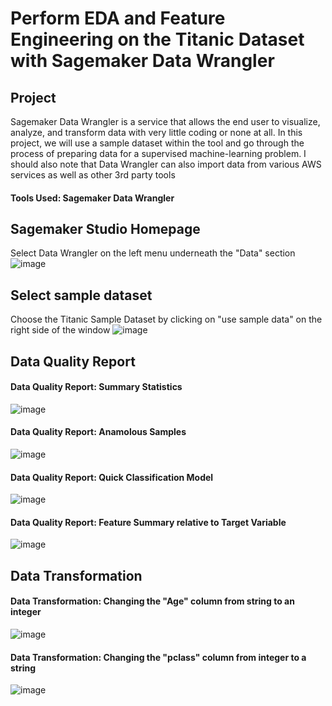 # Perform EDA and Feature Engineering on the Titanic Dataset with Sagemaker Data Wrangler

## Project
Sagemaker Data Wrangler is a service that allows the end user to visualize, analyze, and transform data with very little coding or none at all. In this project, we will use a sample dataset within the tool and go through the process of preparing data for a supervised machine-learning problem. I should also note that Data Wrangler can also import data from various AWS services as well as other 3rd party tools

#### Tools Used: Sagemaker Data Wrangler

## Sagemaker Studio Homepage
Select Data Wrangler on the left menu underneath the "Data" section
![image](https://github.com/jingle77/AWS-Projects/blob/main/sagemaker-data-wrangler-titanic-data/Images/1_Studio_Home.PNG)

## Select sample dataset
Choose the Titanic Sample Dataset by clicking on "use sample data" on the right side of the window
![image](https://github.com/jingle77/AWS-Projects/blob/main/sagemaker-data-wrangler-titanic-data/Images/2_Sample_Data.PNG)

## Data Quality Report

#### Data Quality Report: Summary Statistics
![image](https://github.com/jingle77/AWS-Projects/blob/main/sagemaker-data-wrangler-titanic-data/Images/3_Data_Quality_Report_1.PNG)

#### Data Quality Report: Anamolous Samples
![image](https://github.com/jingle77/AWS-Projects/blob/main/sagemaker-data-wrangler-titanic-data/Images/3_Data_Quality_Report_2.PNG)

#### Data Quality Report: Quick Classification Model
![image](https://github.com/jingle77/AWS-Projects/blob/main/sagemaker-data-wrangler-titanic-data/Images/3_Data_Quality_Report_3.PNG)

#### Data Quality Report: Feature Summary relative to Target Variable
![image](https://github.com/jingle77/AWS-Projects/blob/main/sagemaker-data-wrangler-titanic-data/Images/3_Data_Quality_Report_4.PNG)

## Data Transformation

#### Data Transformation: Changing the "Age" column from string to an integer
![image](https://github.com/jingle77/AWS-Projects/blob/main/sagemaker-data-wrangler-titanic-data/Images/4_Data_Transform_1.PNG)

#### Data Transformation: Changing the "pclass" column from integer to a string
![image](https://github.com/jingle77/AWS-Projects/blob/main/sagemaker-data-wrangler-titanic-data/Images/4_Data_Transform_2.PNG)
